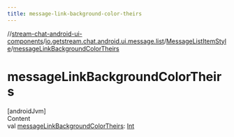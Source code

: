 ```yaml
---
title: message-link-background-color-theirs
---
```

//[stream-chat-android-ui-components](../../../index.md)/[io.getstream.chat.android.ui.message.list](../index.md)/[MessageListItemStyle](index.md)/[messageLinkBackgroundColorTheirs](messageLinkBackgroundColorTheirs.md)



# messageLinkBackgroundColorTheirs  
[androidJvm]  
Content  
val [messageLinkBackgroundColorTheirs](messageLinkBackgroundColorTheirs.md): [Int](https://kotlinlang.org/api/latest/jvm/stdlib/kotlin/-int/index.html)  



